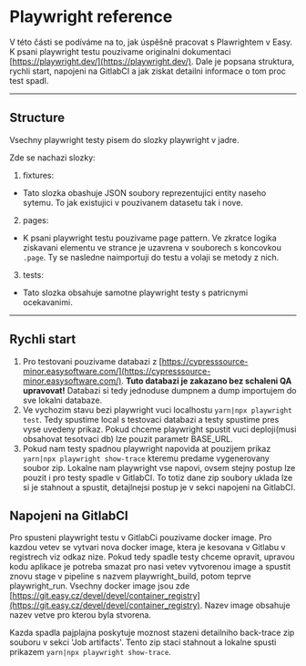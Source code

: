 # Playwright reference

V této části se podíváme na to, jak úspěšně pracovat s Plawrightem v Easy.
K psani playwright testu pouzivame originalni dokumentaci [https://playwright.dev/](https://playwright.dev/).
Dale je popsana struktura, rychli start, napojeni na GitlabCI a jak ziskat detailni informace o tom proc test spadl.

---

## Structure

Vsechny playwright testy pisem do slozky playwright v jadre.

Zde se nachazi slozky:
1. fixtures: 
  - Tato slozka obashuje JSON soubory reprezentujici entity naseho sytemu. To jak existujici v pouzivanem datasetu tak i nove.
2. pages:
  - K psani playwright testu pouzivame page pattern. Ve zkratce logika ziskavani elementu ve strance je uzavrena v souborech s koncovkou `.page`. Ty se nasledne naimportuji do testu a volaji se metody z nich.
3. tests:
  - Tato slozka obsahuje samotne playwright testy s patricnymi ocekavanimi.

---

## Rychli start

[//]: # (mozna dat primo odkaz ktery to bude primo stahovat?)

1. Pro testovani pouzivame databazi z [https://cypresssource-minor.easysoftware.com/](https://cypresssource-minor.easysoftware.com/).
**Tuto databazi je zakazano bez schaleni QA upravovat!**
   Databazi si tedy jednoduse dumpnem a dump importujem do sve lokalni databaze.
2. Ve vychozim stavu bezi playwright vuci localhostu `yarn|npx playwright test`.
   Tedy spustime local s testovaci databazi a testy spustime pres vyse uvedeny prikaz.
   Pokud chceme playwright spustit vuci deploji(musi obsahovat tesotvaci db) lze pouzit parametr BASE_URL.
3. Pokud nam testy spadnou playwright napovida at pouzijem prikaz `yarn|npx playwright show-trace` kteremu predame vygenerovany soubor zip.
   Lokalne nam playwright vse napovi, ovsem stejny postup lze pouzit i pro testy spadle v GitlabCI. 
   To totiz dane zip soubory uklada lze si je stahnout a spustit, detajlnejsi postup je v sekci napojeni na GitlabCI.


## Napojeni na GitlabCI

Pro spusteni playwright testu v GitlabCi pouzivame docker image.
Pro kazdou vetev se vytvari nova docker image, ktera je kesovana v Gitlabu v registrech viz odkaz nize. 
Pokud tedy spadle testy chceme opravit, upravou kodu aplikace je potreba smazat pro nasi vetev vytvorenou image a spustit znovu stage v pipeline s nazvem playwright_build, potom teprve playwright_run.
Vsechny docker image jsou zde [https://git.easy.cz/devel/devel/container_registry](https://git.easy.cz/devel/devel/container_registry). 
Nazev image obsahuje nazev vetve pro kterou byla stvorena.

Kazda spadla pajplajna poskytuje moznost stazeni detailniho back-trace zip souboru v sekci 'Job artifacts'. 
Tento zip staci stahnout a lokalne spusti prikazem `yarn|npx playwright show-trace`.





